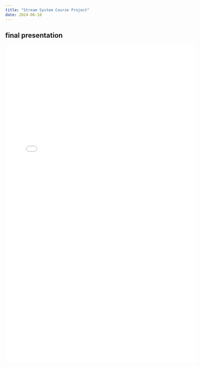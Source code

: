 ```yaml
---
title: "Stream System Course Project"
date: 2024-06-18
---
```

## final presentation
<embed src="/pdfs/551_Final.pdf" width="600" height="1000" type="application/pdf">